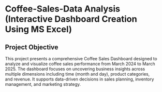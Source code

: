 # Coffee-Sales-Data Analysis (Interactive Dashboard Creation Using MS Excel)
## Project Objective
This project presents a comprehensive Coffee Sales Dashboard designed to analyze and visualize coffee sales performance from March 2024 to March 2025. The dashboard focuses on uncovering business insights across multiple dimensions including time (month and day), product categories, and revenue. It supports data-driven decisions in sales planning, inventory management, and marketing strategy.
